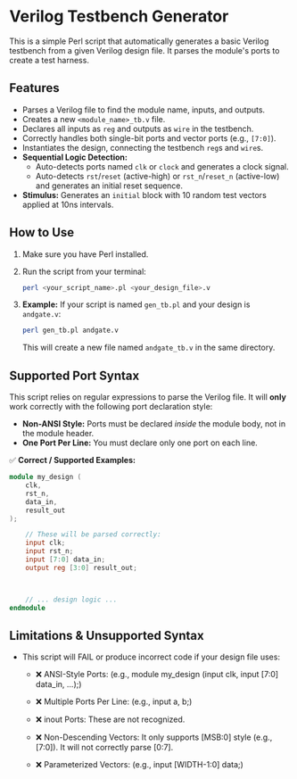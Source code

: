 # Verilog Testbench Generator

This is a simple Perl script that automatically generates a basic Verilog testbench from a given Verilog design file. It parses the module's ports to create a test harness.

## Features

* Parses a Verilog file to find the module name, inputs, and outputs.
* Creates a new `<module_name>_tb.v` file.
* Declares all inputs as `reg` and outputs as `wire` in the testbench.
* Correctly handles both single-bit ports and vector ports (e.g., `[7:0]`).
* Instantiates the design, connecting the testbench `reg`s and `wire`s.
* **Sequential Logic Detection:**
    * Auto-detects ports named `clk` or `clock` and generates a clock signal.
    * Auto-detects `rst`/`reset` (active-high) or `rst_n`/`reset_n` (active-low) and generates an initial reset sequence.
* **Stimulus:** Generates an `initial` block with 10 random test vectors applied at 10ns intervals.

## How to Use

1.  Make sure you have Perl installed.
2.  Run the script from your terminal:

    ```bash
    perl <your_script_name>.pl <your_design_file>.v
    ```

3.  **Example:**
    If your script is named `gen_tb.pl` and your design is `andgate.v`:

    ```bash
    perl gen_tb.pl andgate.v
    ```

    This will create a new file named `andgate_tb.v` in the same directory.

## Supported Port Syntax

This script relies on regular expressions to parse the Verilog file. It will **only** work correctly with the following port declaration style:

* **Non-ANSI Style:** Ports must be declared *inside* the module body, not in the module header.
* **One Port Per Line:** You must declare only one port on each line.

✅ **Correct / Supported Examples:**

```verilog
module my_design (
    clk,
    rst_n,
    data_in,
    result_out
);

    // These will be parsed correctly:
    input clk;
    input rst_n;
    input [7:0] data_in;
    output reg [3:0] result_out;



    // ... design logic ...
endmodule
```

## Limitations & Unsupported Syntax
* This script will FAIL or produce incorrect code if your design file uses:

   * ❌ ANSI-Style Ports: (e.g., module my_design (input clk, input [7:0] data_in, ...);)

   * ❌ Multiple Ports Per Line: (e.g., input a, b;)

   * ❌ inout Ports: These are not recognized.

   * ❌ Non-Descending Vectors: It only supports [MSB:0] style (e.g., [7:0]). It will not correctly parse [0:7].

   * ❌ Parameterized Vectors: (e.g., input [WIDTH-1:0] data;)
